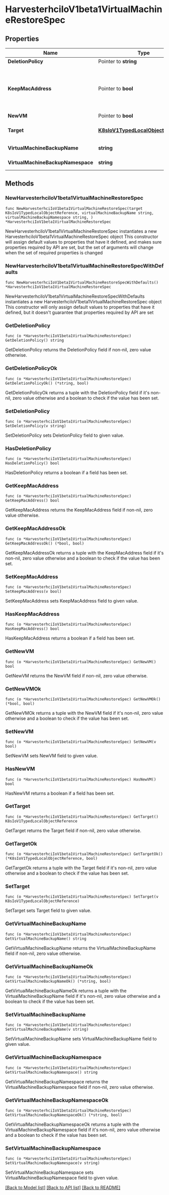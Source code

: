 # HarvesterhciIoV1beta1VirtualMachineRestoreSpec

## Properties

Name | Type | Description | Notes
------------ | ------------- | ------------- | -------------
**DeletionPolicy** | Pointer to **string** |  | [optional] 
**KeepMacAddress** | Pointer to **bool** | KeepMacAddress only works when NewVM is true. For replacing original VM, the macaddress will be the same. | [optional] 
**NewVM** | Pointer to **bool** |  | [optional] 
**Target** | [**K8sIoV1TypedLocalObjectReference**](K8sIoV1TypedLocalObjectReference.md) | initially only VirtualMachine type supported | [default to {}]
**VirtualMachineBackupName** | **string** |  | [default to ""]
**VirtualMachineBackupNamespace** | **string** |  | [default to ""]

## Methods

### NewHarvesterhciIoV1beta1VirtualMachineRestoreSpec

`func NewHarvesterhciIoV1beta1VirtualMachineRestoreSpec(target K8sIoV1TypedLocalObjectReference, virtualMachineBackupName string, virtualMachineBackupNamespace string, ) *HarvesterhciIoV1beta1VirtualMachineRestoreSpec`

NewHarvesterhciIoV1beta1VirtualMachineRestoreSpec instantiates a new HarvesterhciIoV1beta1VirtualMachineRestoreSpec object
This constructor will assign default values to properties that have it defined,
and makes sure properties required by API are set, but the set of arguments
will change when the set of required properties is changed

### NewHarvesterhciIoV1beta1VirtualMachineRestoreSpecWithDefaults

`func NewHarvesterhciIoV1beta1VirtualMachineRestoreSpecWithDefaults() *HarvesterhciIoV1beta1VirtualMachineRestoreSpec`

NewHarvesterhciIoV1beta1VirtualMachineRestoreSpecWithDefaults instantiates a new HarvesterhciIoV1beta1VirtualMachineRestoreSpec object
This constructor will only assign default values to properties that have it defined,
but it doesn't guarantee that properties required by API are set

### GetDeletionPolicy

`func (o *HarvesterhciIoV1beta1VirtualMachineRestoreSpec) GetDeletionPolicy() string`

GetDeletionPolicy returns the DeletionPolicy field if non-nil, zero value otherwise.

### GetDeletionPolicyOk

`func (o *HarvesterhciIoV1beta1VirtualMachineRestoreSpec) GetDeletionPolicyOk() (*string, bool)`

GetDeletionPolicyOk returns a tuple with the DeletionPolicy field if it's non-nil, zero value otherwise
and a boolean to check if the value has been set.

### SetDeletionPolicy

`func (o *HarvesterhciIoV1beta1VirtualMachineRestoreSpec) SetDeletionPolicy(v string)`

SetDeletionPolicy sets DeletionPolicy field to given value.

### HasDeletionPolicy

`func (o *HarvesterhciIoV1beta1VirtualMachineRestoreSpec) HasDeletionPolicy() bool`

HasDeletionPolicy returns a boolean if a field has been set.

### GetKeepMacAddress

`func (o *HarvesterhciIoV1beta1VirtualMachineRestoreSpec) GetKeepMacAddress() bool`

GetKeepMacAddress returns the KeepMacAddress field if non-nil, zero value otherwise.

### GetKeepMacAddressOk

`func (o *HarvesterhciIoV1beta1VirtualMachineRestoreSpec) GetKeepMacAddressOk() (*bool, bool)`

GetKeepMacAddressOk returns a tuple with the KeepMacAddress field if it's non-nil, zero value otherwise
and a boolean to check if the value has been set.

### SetKeepMacAddress

`func (o *HarvesterhciIoV1beta1VirtualMachineRestoreSpec) SetKeepMacAddress(v bool)`

SetKeepMacAddress sets KeepMacAddress field to given value.

### HasKeepMacAddress

`func (o *HarvesterhciIoV1beta1VirtualMachineRestoreSpec) HasKeepMacAddress() bool`

HasKeepMacAddress returns a boolean if a field has been set.

### GetNewVM

`func (o *HarvesterhciIoV1beta1VirtualMachineRestoreSpec) GetNewVM() bool`

GetNewVM returns the NewVM field if non-nil, zero value otherwise.

### GetNewVMOk

`func (o *HarvesterhciIoV1beta1VirtualMachineRestoreSpec) GetNewVMOk() (*bool, bool)`

GetNewVMOk returns a tuple with the NewVM field if it's non-nil, zero value otherwise
and a boolean to check if the value has been set.

### SetNewVM

`func (o *HarvesterhciIoV1beta1VirtualMachineRestoreSpec) SetNewVM(v bool)`

SetNewVM sets NewVM field to given value.

### HasNewVM

`func (o *HarvesterhciIoV1beta1VirtualMachineRestoreSpec) HasNewVM() bool`

HasNewVM returns a boolean if a field has been set.

### GetTarget

`func (o *HarvesterhciIoV1beta1VirtualMachineRestoreSpec) GetTarget() K8sIoV1TypedLocalObjectReference`

GetTarget returns the Target field if non-nil, zero value otherwise.

### GetTargetOk

`func (o *HarvesterhciIoV1beta1VirtualMachineRestoreSpec) GetTargetOk() (*K8sIoV1TypedLocalObjectReference, bool)`

GetTargetOk returns a tuple with the Target field if it's non-nil, zero value otherwise
and a boolean to check if the value has been set.

### SetTarget

`func (o *HarvesterhciIoV1beta1VirtualMachineRestoreSpec) SetTarget(v K8sIoV1TypedLocalObjectReference)`

SetTarget sets Target field to given value.


### GetVirtualMachineBackupName

`func (o *HarvesterhciIoV1beta1VirtualMachineRestoreSpec) GetVirtualMachineBackupName() string`

GetVirtualMachineBackupName returns the VirtualMachineBackupName field if non-nil, zero value otherwise.

### GetVirtualMachineBackupNameOk

`func (o *HarvesterhciIoV1beta1VirtualMachineRestoreSpec) GetVirtualMachineBackupNameOk() (*string, bool)`

GetVirtualMachineBackupNameOk returns a tuple with the VirtualMachineBackupName field if it's non-nil, zero value otherwise
and a boolean to check if the value has been set.

### SetVirtualMachineBackupName

`func (o *HarvesterhciIoV1beta1VirtualMachineRestoreSpec) SetVirtualMachineBackupName(v string)`

SetVirtualMachineBackupName sets VirtualMachineBackupName field to given value.


### GetVirtualMachineBackupNamespace

`func (o *HarvesterhciIoV1beta1VirtualMachineRestoreSpec) GetVirtualMachineBackupNamespace() string`

GetVirtualMachineBackupNamespace returns the VirtualMachineBackupNamespace field if non-nil, zero value otherwise.

### GetVirtualMachineBackupNamespaceOk

`func (o *HarvesterhciIoV1beta1VirtualMachineRestoreSpec) GetVirtualMachineBackupNamespaceOk() (*string, bool)`

GetVirtualMachineBackupNamespaceOk returns a tuple with the VirtualMachineBackupNamespace field if it's non-nil, zero value otherwise
and a boolean to check if the value has been set.

### SetVirtualMachineBackupNamespace

`func (o *HarvesterhciIoV1beta1VirtualMachineRestoreSpec) SetVirtualMachineBackupNamespace(v string)`

SetVirtualMachineBackupNamespace sets VirtualMachineBackupNamespace field to given value.



[[Back to Model list]](../README.md#documentation-for-models) [[Back to API list]](../README.md#documentation-for-api-endpoints) [[Back to README]](../README.md)


